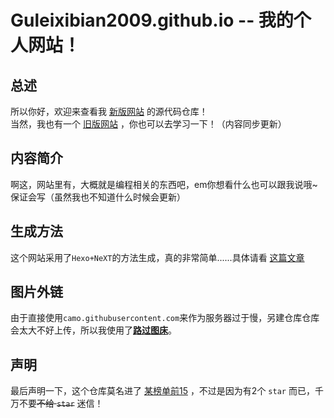 # Guleixibian2009.github.io -- 我的个人网站！

## 总述
所以你好，欢迎来查看我 [新版网站](https://guleixibian2009.github.io/) 的源代码仓库！  
当然，我也有一个 [旧版网站](https://guleixibian.github.io/) ，你也可以去学习一下！（内容同步更新）

## 内容简介
啊这，网站里有，大概就是编程相关的东西吧，em你想看什么也可以跟我说哦~ 保证会写（虽然我也不知道什么时候会更新）

## 生成方法
这个网站采用了`Hexo+NeXT`的方法生成，真的非常简单......具体请看 [这篇文章](https://hexo.io/docs/)

## 图片外链

由于直接使用`camo.githubusercontent.com`来作为服务器过于慢，另建仓库仓库会太大不好上传，所以我使用了[**路过图床**](https://imgtu.com/)。

## 声明

最后声明一下，这个仓库莫名进了 [某榜单前15](https://awesomeopensource.com/projects/github/markdown/python?mode=) ，不过是因为有2个 `star` 而已，千万不要~~不给 `star`~~ 迷信！